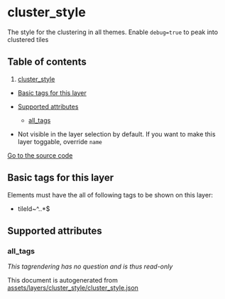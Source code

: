 

 cluster_style 
===============





The style for the clustering in all themes. Enable `debug=true` to peak into clustered tiles




## Table of contents

1. [cluster_style](#cluster_style)
  - [Basic tags for this layer](#basic-tags-for-this-layer)
  - [Supported attributes](#supported-attributes)
    + [all_tags](#all_tags)





  - Not visible in the layer selection by default. If you want to make this layer toggable, override `name`


[Go to the source code](../assets/layers/cluster_style/cluster_style.json)



 Basic tags for this layer 
---------------------------



Elements must have the all of following tags to be shown on this layer:



  - tileId~^..*$




 Supported attributes 
----------------------





### all_tags 



_This tagrendering has no question and is thus read-only_

 

This document is autogenerated from [assets/layers/cluster_style/cluster_style.json](https://github.com/pietervdvn/MapComplete/blob/develop/assets/layers/cluster_style/cluster_style.json)